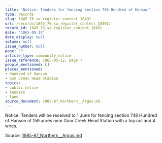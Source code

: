 ```yaml
---
title: 'Notice: Tenders for fencing section 748 Hundred of Hanson'
type: records
slug: 1845_76_sa_register_content_18491
url: /records/1845_76_sa_register_content_18491/
record_id: 1845_76_sa_register_content_18491
date: '1865-05-12'
date_display: null
volume: null
issue_number: null
page: '?'
article_type: community_notice
issue_reference: 1865-05-12, page ?
people_mentioned: []
places_mentioned:
- Hundred of Hanson
- Gum Creek Head Station
topics:
- public notice
- tenders
- land
source_document: 1985-87_Northern__Argus.md
---
```


Notice.  Tenders will be received to 1 June for fencing section 748 Hundred of Hanson of 159 acres near Gum Creek Head Station with a top rail and 4 wires.

Source: [1985-87_Northern__Argus.md](/downloads/markdown/1985-87_Northern__Argus.md)
